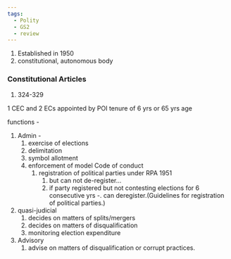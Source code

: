 ```yaml
---
tags:
  - Polity
  - GS2
  - review
---
```

1. Established in 1950
2. constitutional, autonomous body
### Constitutional Articles
1. 324-329

1 CEC and 2 ECs
appointed by POI
tenure of 6 yrs or 65 yrs age

functions -
1. Admin - 
	1. exercise of elections
	2. delimitation
	3. symbol allotment
	4. enforcement of model Code of conduct
		1. registration of political parties under RPA 1951
			1. but can not de-register...
			2. if party registered but not contesting elections for 6 consecutive yrs -. can deregister.(Guidelines for registration of political parties.)
2. quasi-judicial 
	1. decides on matters of splits/mergers
	2. decides on matters of disqualification
	3. monitoring election expenditure
3. Advisory
	1. advise on matters of disqualification or corrupt practices.


